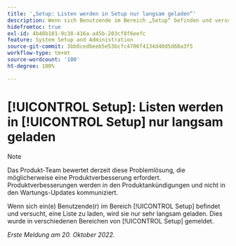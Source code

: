 ```yaml
---
title: '„Setup: Listen werden in Setup nur langsam geladen“'
description: Wenn sich Benutzende im Bereich „Setup“ befinden und versuchen, eine Liste zu laden, wird sie nur sehr langsam geladen. Dies wurde in verschiedenen Bereichen von Setup gemeldet.
hidefromtoc: true
exl-id: 4b48b101-9c38-416a-a45b-203cf8f6eefc
feature: System Setup and Administration
source-git-commit: 3bb0ced6eeb5e53bcfc4706f4134d40d5d68a3f5
workflow-type: tm+mt
source-wordcount: '100'
ht-degree: 100%

---
```


# [!UICONTROL Setup]: Listen werden in [!UICONTROL Setup] nur langsam geladen

<!--Converted to story-->

>[!NOTE]
>
>Das Produkt-Team bewertet derzeit diese Problemlösung, die möglicherweise eine Produktverbesserung erfordert. Produktverbesserungen werden in den Produktankündigungen und nicht in den Wartungs-Updates kommuniziert.

Wenn sich ein(e) Benutzende(r) im Bereich [!UICONTROL Setup] befindet und versucht, eine Liste zu laden, wird sie nur sehr langsam geladen. Dies wurde in verschiedenen Bereichen von [!UICONTROL Setup] gemeldet.

_Erste Meldung am 20. Oktober 2022._
